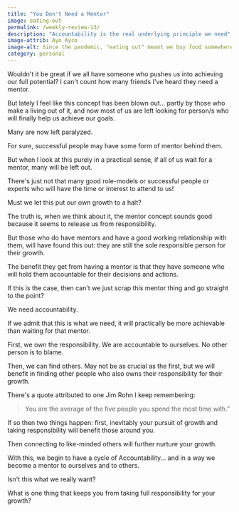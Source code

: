 ```yaml
---
title: "You Don't Need a Mentor"
image: eating-out
permalink: /weekly-review-13/
description: "Accountability is the real underlying principle we need"
image-attrib: Ayo Ayco
image-alt: Since the pandemic, "eating out" meant we buy food somewhere and eat in the car
category: personal
---
```


Wouldn't it be great if we all have someone who pushes us into achieving our full potential? I can't count how many friends I've heard they need a mentor.

But lately I feel like this concept has been blown out... partly by those who make a living out of it, and now most of us are left looking for person/s who will finally help us achieve our goals.<!--more-->

Many are now left paralyzed.

For sure, successful people may have some form of mentor behind them.

But when I look at this purely in a practical sense, if all of us wait for a mentor, many will be left out.

There's just not that many good role-models or successful people or experts who will have the time or interest to attend to us!

Must we let this put our own growth to a halt?

The truth is, when we think about it, the mentor concept sounds good because it seems to release us from responsibility.

But those who do have mentors and have a good working relationship with them, will have found this out: they are still the sole responsible person for their growth.

The benefit they get from having a mentor is that they have someone who will hold them accountable for their decisions and actions.

If this is the case, then can't we just scrap this mentor thing and go straight to the point?

We need accountability.

If we admit that this is what we need, it will practically be more achievable than waiting for that mentor.

First, we own the responsibility. We are accountable to ourselves. No other person is to blame.

Then, we can find others. May not be as crucial as the first, but we will benefit in finding other people who also owns their responsibility for their growth.

There's a quote attributed to one Jim Rohn I keep remembering:

> You are the average of the five people you spend the most time with.”

If so then two things happen: first, inevitably your pursuit of growth and taking responsibility will benefit those around you.

Then connecting to like-minded others will further nurture your growth.

With this, we begin to have a cycle of Accountability... and in a way we become a mentor to ourselves and to others.

Isn't this what we really want?

What is one thing that keeps you from taking full responsibility for your growth?
